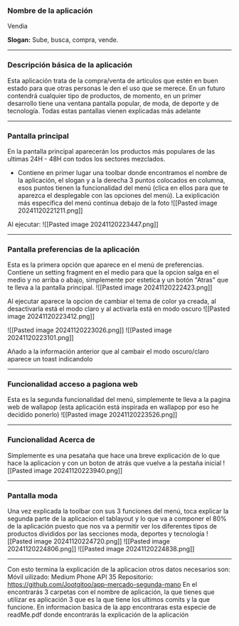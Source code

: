 ### Nombre de la aplicación
Vendia

**Slogan:** Sube, busca, compra, vende.

------------------
### Descripción básica de la aplicación 
Esta aplicación trata de la compra/venta de artículos que estén en buen estado para que otras personas le den el uso que se merece. 
En un futuro contendrá cualquier tipo de productos, de momento, en un primer desarrollo tiene una ventana pantalla popular, de moda, de deporte y de tecnología. Todas estas pantallas vienen explicadas más adelante

----------
### Pantalla principal
En la pantalla principal aparecerán los productos más populares de las ultimas 24H - 48H con todos los sectores mezclados. 

- Contiene en primer lugar una toolbar donde encontramos el nombre de la aplicación, el slogan y a la derecha 3 puntos colocados en columna, esos puntos tienen la funcionalidad del menú (clica en ellos para que te aparezca el desplegable con las opciones del menú). La exiplicación más específica del menú continua debajo de la foto
![[Pasted image 20241120221211.png]]

Al ejecutar:
![[Pasted image 20241120223447.png]]

------------
### Pantalla preferencias de la aplicación
Esta es la primera opción que aparece en el menú de preferencias. Contiene un setting fragment en el medio para que la opcion salga en el medio y no arriba o abajo, simplemente por estetica y un botón "Atras" que te lleva a la pantalla principal.
![[Pasted image 20241120222423.png]]

Al ejecutar aparece la opcion de cambiar el tema de color ya creada, al desactivarla está el modo claro y al activarla está en modo oscuro
![[Pasted image 20241120223412.png]]

![[Pasted image 20241120223026.png]] 
![[Pasted image 20241120223101.png]]

Añado a la información anterior que al cambair el modo oscuro/claro aparece un toast indicandolo

----
### Funcionalidad acceso a pagiona web
Esta es la segunda funcionalidad del menú, simplemente te lleva a la pagina web de wallapop (esta aplicación está inspirada en wallapop por eso he decidido ponerlo)
![[Pasted image 20241120223526.png]]

---
### Funcionalidad Acerca de
Simplemente es una pesataña que hace una breve explicación de lo que hace la aplicacion y con un boton de atrás que vuelve a la pestaña inicial
![[Pasted image 20241120223940.png]]

---
### Pantalla moda
Una vez explicada la toolbar con sus 3 funciones del menú, toca explicar la segunda parte de la aplicacion el tablayout y lo que va a componer el 80% de la aplicación puesto que nos va a permitir ver los diferentes tipos de productos divididos por las secciones moda, deportes y tecnología
![[Pasted image 20241120224720.png]]
![[Pasted image 20241120224806.png]]
![[Pasted image 20241120224838.png]]

---
Con esto termina la explicación de la aplicacion otros datos necesarios son:
Móvil uilizado: Medium Phone API 35
Repositorio: https://github.com/Jootgitoo/app-mercado-segunda-mano
En el encontrarás 3 carpetas con el nombre de aplicación, la que tienes que utilizar es aplicación 3 que es la que tiene los ultimos comits y la que funcione.
En informacion basica de la app encontraras esta especie de readMe.pdf donde encontrarás la explicación de la aplicación
